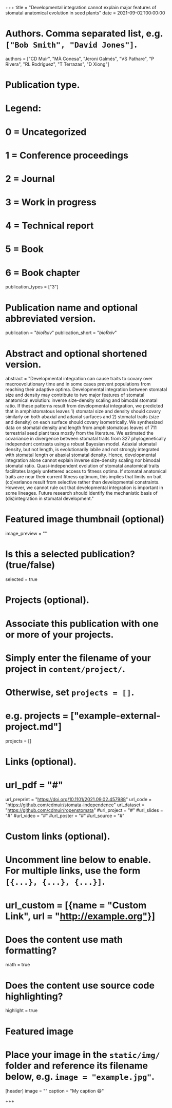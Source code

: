 +++
title = "Developmental integration cannot explain major features of stomatal anatomical evolution in seed plants"
date = 2021-09-02T00:00:00

# Authors. Comma separated list, e.g. `["Bob Smith", "David Jones"]`.
authors = ["CD Muir", "MÀ Conesa", "Jeroni Galmés", "VS Pathare", "P Rivera", "RL Rodríguez", "T Terrazas", "D Xiong"]

# Publication type.
# Legend:
# 0 = Uncategorized
# 1 = Conference proceedings
# 2 = Journal
# 3 = Work in progress
# 4 = Technical report
# 5 = Book
# 6 = Book chapter
publication_types = ["3"]

# Publication name and optional abbreviated version.
publication = "*bioRxiv*"
publication_short = "*bioRxiv*"

# Abstract and optional shortened version.
abstract = "Developmental integration can cause traits to covary over macroevolutionary time and in some cases prevent populations from reaching their adaptive optima. Developmental integration between stomatal size and density may contribute to two major features of stomatal anatomical evolution: inverse size-density scaling and bimodal stomatal ratio. If these patterns result from developmental integration, we predicted that in amphistomatous leaves 1) stomatal size and density should covary similarly on both abaxial and adaxial surfaces and 2) stomatal traits (size and density) on each surface should covary isometrically. We synthesized data on stomatal density and length from amphistomatous leaves of 711 terrestrial seed plant taxa mostly from the literature. We estimated the covariance in divergence between stomatal traits from 327 phylogenetically independent contrasts using a robust Bayesian model. Adaxial stomatal density, but not length, is evolutionarily labile and not strongly integrated with stomatal length or abaxial stomatal density. Hence, developmental integration alone cannot explain inverse size-density scaling nor bimodal stomatal ratio. Quasi-independent evolution of stomatal anatomical traits facilitates largely unfettered access to fitness optima. If stomatal anatomical traits are near their current fitness optimum, this implies that limits on trait (co)variance result from selective rather than developmental constraints. However, we cannot rule out that developmental integration is important in some lineages. Future research should identify the mechanistic basis of (dis)integration in stomatal development."

# Featured image thumbnail (optional)
image_preview = ""

# Is this a selected publication? (true/false)
selected = true

# Projects (optional).
#   Associate this publication with one or more of your projects.
#   Simply enter the filename of your project in `content/project/`.
#   Otherwise, set `projects = []`.
#   e.g. projects = ["example-external-project.md"]
projects = []

# Links (optional).
# url_pdf = "#"
url_preprint = "https://doi.org/10.1101/2021.09.02.457988"
url_code = "https://github.com/cdmuir/stomata-independence"
url_dataset = "https://github.com/cdmuir/ropenstomata"
#url_project = "#"
#url_slides = "#"
#url_video = "#"
#url_poster = "#"
#url_source = "#"

# Custom links (optional).
#   Uncomment line below to enable. For multiple links, use the form `[{...}, {...}, {...}]`.
# url_custom = [{name = "Custom Link", url = "http://example.org"}]

# Does the content use math formatting?
math = true

# Does the content use source code highlighting?
highlight = true

# Featured image
# Place your image in the `static/img/` folder and reference its filename below, e.g. `image = "example.jpg"`.
[header]
image = ""
caption = "My caption :smile:"

+++
